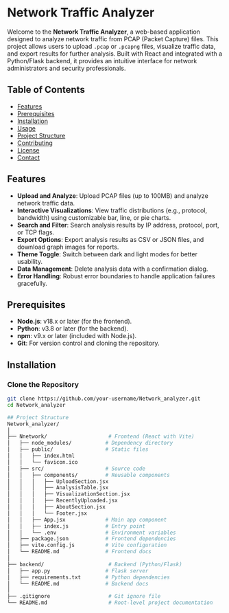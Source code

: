 # Network Traffic Analyzer

Welcome to the **Network Traffic Analyzer**, a web-based application designed to analyze network traffic from PCAP (Packet Capture) files. This project allows users to upload `.pcap` or `.pcapng` files, visualize traffic data, and export results for further analysis. Built with React and integrated with a Python/Flask backend, it provides an intuitive interface for network administrators and security professionals.

## Table of Contents
- [Features](#features)
- [Prerequisites](#prerequisites)
- [Installation](#installation)
- [Usage](#usage)
- [Project Structure](#project-structure)
- [Contributing](#contributing)
- [License](#license)
- [Contact](#contact)

## Features
- **Upload and Analyze**: Upload PCAP files (up to 100MB) and analyze network traffic data.
- **Interactive Visualizations**: View traffic distributions (e.g., protocol, bandwidth) using customizable bar, line, or pie charts.
- **Search and Filter**: Search analysis results by IP address, protocol, port, or TCP flags.
- **Export Options**: Export analysis results as CSV or JSON files, and download graph images for reports.
- **Theme Toggle**: Switch between dark and light modes for better usability.
- **Data Management**: Delete analysis data with a confirmation dialog.
- **Error Handling**: Robust error boundaries to handle application failures gracefully.

## Prerequisites
- **Node.js**: v18.x or later (for the frontend).
- **Python**: v3.8 or later (for the backend).
- **npm**: v9.x or later (included with Node.js).
- **Git**: For version control and cloning the repository.

## Installation

### Clone the Repository
```bash
git clone https://github.com/your-username/Network_analyzer.git
cd Network_analyzer

## Project Structure
Network_analyzer/
│
├── Nnetwork/                    # Frontend (React with Vite)
│   ├── node_modules/           # Dependency directory
│   ├── public/                 # Static files
│   │   ├── index.html
│   │   └── favicon.ico
│   ├── src/                    # Source code
│   │   ├── components/         # Reusable components
│   │   │   ├── UploadSection.jsx
│   │   │   ├── AnalysisTable.jsx
│   │   │   ├── VisualizationSection.jsx
│   │   │   ├── RecentlyUploaded.jsx
│   │   │   ├── AboutSection.jsx
│   │   │   └── Footer.jsx
│   │   ├── App.jsx             # Main app component
│   │   ├── index.js            # Entry point
│   │   └── .env                # Environment variables
│   ├── package.json            # Frontend dependencies
│   ├── vite.config.js          # Vite configuration
│   └── README.md               # Frontend docs
│
├── backend/                     # Backend (Python/Flask)
│   ├── app.py                  # Flask server
│   ├── requirements.txt        # Python dependencies
│   └── README.md               # Backend docs
│
├── .gitignore                   # Git ignore file
└── README.md                    # Root-level project documentation

